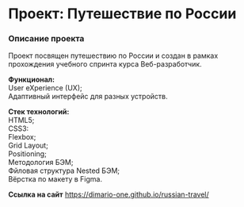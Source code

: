 # Проект: Путешествие по России     

### Описание проекта    
Проект посвящен путешествию по России и создан в рамках прохождения учебного спринта курса Веб-разработчик.     

**Функционал:**    
User eXperience (UX);  
Адаптивный интерфейс для разных устройств.   

**Стек технологий:**     
HTML5;      
CSS3:     
Flexbox;    
Grid Layout;    
Positioning;       
Методология БЭМ;      
Фйловая структура Nested БЭМ;       
Вёрстка по макету в Figma.              

**Ссылка на сайт**
https://dimario-one.github.io/russian-travel/

